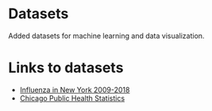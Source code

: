 # Datasets
Added datasets for machine learning and data visualization.

# Links to datasets
* [Influenza in New York 2009-2018](https://www.kaggle.com/titustitus/h1n1-new-york-2009)
* [Chicago Public Health Statistics](https://www.kaggle.com/chicago/chicago-public-health-statistics)

